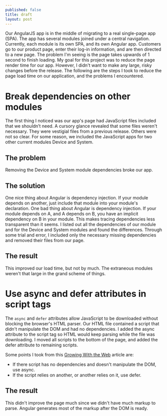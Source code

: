 ```yaml
---
published: false
title: draft
layout: post
---
```

Our AngularJS app is in the middle of migrating to a real single-page app (SPA). The app has several modules joined under a central navigation. Currently, each module is its own SPA, and its own Angular app.
Customers go to our product page, enter their log-in information, and are then directed to a new page. The problem I'm seeing is the page takes upwards of 1 second to finish loading.
My goal for this project was to reduce the page render time for our app. However, I didn't want to make any large, risky changes before the release. The following are the steps I took to reduce the page load time on our application, and the problems I encountered.

# Break dependencies on other modules

The first thing I noticed was our app's page had JavaScript files included that we shouldn’t need. A cursory glance revealed that some files weren't necessary. They were vestigial files from a previous release. Others were not so clear. For some reason, we included the JavaScript apps for two other current modules Device and System.

## The problem

Removing the Device and System module dependencies broke our app.

## The solution

One nice thing about Angular is dependency injection. If your module depends on another, just include that module into your module's declaration. One bad thing about Angular is dependency injection. If your module depends on A, and A depends on B, you have an implicit dependency on B in your module. This makes tracing dependencies less transparent than it seems. I listed out all the dependencies of our module and for the Device and System modules and found the differences. Through some trial and error, I included only the necessary missing dependencies and removed their files from our page.

## The result

This improved our load time, but not by much. The extraneous modules weren't that large in the grand scheme of things.

# Use async and defer attributes in script tags

The `async` and `defer` attributes allow JavaScript to be downloaded without blocking the browser's HTML parser. Our HTML file contained a script that didn't manipulate the DOM and had no dependencies. I added the async attribute to the script tag so HTML would keep parsing while the file was downloading. I moved all scripts to the bottom of the page, and added the defer attribute to remaining scripts.

Some points I took from this [Growing With the Web](http://www.growingwiththeweb.com/2014/02/async-vs-defer-attributes.html) article are:
* If there script has no dependencies and doesn't manipulate the DOM, use async.
* If the script relies on another, or another relies on it, use defer.

## The result
This didn't improve the page much since we didn't have much markup to parse. Angular generates most of the markup after the DOM is ready.